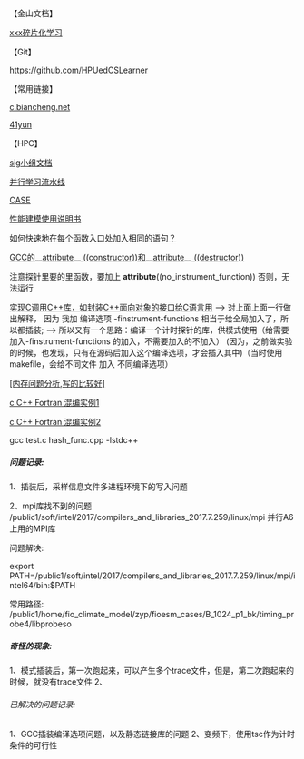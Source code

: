 【金山文档】

 [xxx碎片化学习](https://kdocs.cn/l/cpnRGw8Ou4go)



【Git】

https://github.com/HPUedCSLearner


【常用链接】

[c.biancheng.net](http://c.biancheng.net/)

[41yun](https://www.41yun.com/servicedetail?id=8786)

【HPC】

[sig小组文档](https://hpc-cool.feishu.cn/docx/doxcnTlFDwRGWGRitRboqPhlNAe)

[并行学习流水线](https://www.kdocs.cn/l/crR2o6G6dWZg)

[CASE](https://www.cesm.ucar.edu/models/cesm1.2/)

[性能建模使用说明书](https://hpc-cool.feishu.cn/docs/doccnOhEVJiZ5hiagB0rOnSYorf)

[如何快速地在每个函数入口处加入相同的语句？](https://www.zhihu.com/question/56132218)

[GCC的__attribute__ ((constructor))和__attribute__ ((destructor))](https://www.cnblogs.com/dylancao/p/9293447.html)

注意探针里要的里函数，要加上 __attribute__((no_instrument_function)) 否则，无法运行

[实现C调用C++库，如封装C++面向对象的接口给C语言用](https://blog.csdn.net/zhizhengguan/article/details/119674564)
--> 对上面上面一行做出解释， 因为 我加 编译选项 -finstrument-functions 相当于给全局加入了，所以都插装;
--> 所以又有一个思路：编译一个计时探针的库，供模式使用（给需要加入-finstrument-functions 的加入，不需要加入的不加入）
    (因为，之前做实验的时候，也发现，只有在源码后加入这个编译选项，才会插入其中)（当时使用makefile，会给不同文件 加入 不同编译选项）


[[内存问题分析,写的比较好]](https://zhuanlan.zhihu.com/p/399999297)

[c C++ Fortran 混编实例1](https://www.cnblogs.com/snake553/p/6962386.html)

[c C++ Fortran 混编实例2](https://blog.csdn.net/weixin_43580880/article/details/107225688)


gcc test.c  hash_func.cpp -lstdc++

##### 问题记录:
1、插装后，采样信息文件多进程环境下的写入问题

2、mpi库找不到的问题
/public1/soft/intel/2017/compilers_and_libraries_2017.7.259/linux/mpi
并行A6上用的MPI库

问题解决:

export PATH=/public1/soft/intel/2017/compilers_and_libraries_2017.7.259/linux/mpi/intel64/bin:$PATH


常用路径:
/public1/home/fio_climate_model/zyp/fioesm_cases/B_1024_p1_bk/timing_probe4/libprobeso
##### 奇怪的现象:
1、模式插装后，第一次跑起来，可以产生多个trace文件，但是，第二次跑起来的时候，就没有trace文件
2、
###### 已解决的问题记录:
1、GCC插装编译选项问题，以及静态链接库的问题
2、变频下，使用tsc作为计时条件的可行性
